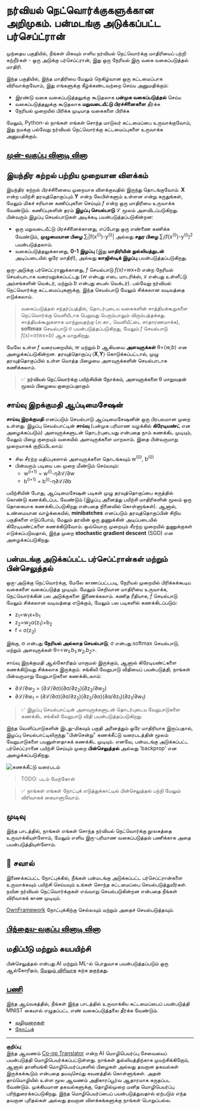 <!--
CO_OP_TRANSLATOR_METADATA:
{
  "original_hash": "789d6c3fb6fc7948a470b33078a5983a",
  "translation_date": "2025-10-11T11:30:16+00:00",
  "source_file": "lessons/3-NeuralNetworks/04-OwnFramework/README.md",
  "language_code": "ta"
}
-->
# நர்வியல் நெட்வொர்க்குகளுக்கான அறிமுகம். பன்மடங்கு அடுக்கப்பட்ட பர்செப்ட்ரான்

முந்தைய பகுதியில், நீங்கள் மிகவும் எளிய நர்வியல் நெட்வொர்க்கு மாதிரியைப் பற்றி கற்றீர்கள் - ஒரு அடுக்கு பர்செப்ட்ரான், இது ஒரு நேரியல் இரு வகை வகைப்படுத்தல் மாதிரி.

இந்த பகுதியில், இந்த மாதிரியை மேலும் நெகிழ்வான ஒரு கட்டமைப்பாக விரிவாக்குவோம், இது எங்களுக்கு கீழ்க்கண்டவற்றை செய்ய அனுமதிக்கும்:

* இரண்டு வகை வகைப்படுத்தலுக்கு கூடுதலாக **பன்முக வகைப்படுத்தல்** செய்ய
* வகைப்படுத்தலுக்கு கூடுதலாக **மறுவடையீட்டு பிரச்சினைகளை** தீர்க்க
* நேரியல் முறையில் பிரிக்க முடியாத வகைகளை பிரிக்க

மேலும், Python-ல் நாங்கள் எங்கள் சொந்த மாடுலர் கட்டமைப்பை உருவாக்குவோம், இது நமக்கு பல்வேறு நர்வியல் நெட்வொர்க்கு கட்டமைப்புகளை உருவாக்க அனுமதிக்கும்.

## [முன்-வகுப்பு வினாடி வினா](https://ff-quizzes.netlify.app/en/ai/quiz/7)

## இயந்திர கற்றல் பற்றிய முறையான விளக்கம்

இயந்திர கற்றல் பிரச்சினையை முறையாக விளக்குவதில் இருந்து தொடங்குவோம். **X** என்ற பயிற்சி தரவுத்தொகுப்பும் **Y** என்ற லேபிள்களும் உள்ளன என்று கருதுங்கள், மேலும் மிகச் சரியான கணிப்புகளை செய்யும் *f* என்ற ஒரு மாதிரியை உருவாக்க வேண்டும். கணிப்புகளின் தரம் **இழப்பு செயல்பாடு** &lagran; மூலம் அளவிடப்படுகிறது. பின்வரும் இழப்பு செயல்பாடுகள் அடிக்கடி பயன்படுத்தப்படுகின்றன:

* ஒரு மறுவடையீட்டு பிரச்சினைக்கானது, எப்போது ஒரு எண்ணை கணிக்க வேண்டும், **முழுமையான பிழை** &sum;<sub>i</sub>|f(x<sup>(i)</sup>)-y<sup>(i)</sup>| அல்லது **சதுர பிழை** &sum;<sub>i</sub>(f(x<sup>(i)</sup>)-y<sup>(i)</sup>)<sup>2</sup> பயன்படுத்தலாம்.
* வகைப்படுத்தலுக்கானது, **0-1 இழப்பு** (இது **மாதிரியின் துல்லியத்துடன்** அடிப்படையில் ஒரே மாதிரி), அல்லது **லாஜிஸ்டிக் இழப்பு** பயன்படுத்தப்படுகிறது.

ஒரு-அடுக்கு பர்செப்ட்ரானுக்கானது, *f* செயல்பாடு *f(x)=wx+b* என்ற நேரியல் செயல்பாடாக வரையறுக்கப்பட்டது (*w* என்பது எடை மாடரிக்ஸ், *x* என்பது உள்ளீட்டு அம்சங்களின் வெக்டர், மற்றும் *b* என்பது பைஸ் வெக்டர்). பல்வேறு நர்வியல் நெட்வொர்க்கு கட்டமைப்புகளுக்கு, இந்த செயல்பாடு மேலும் சிக்கலான வடிவத்தை எடுக்கலாம்.

> வகைப்படுத்தல் சந்தர்ப்பத்தில், தொடர்புடைய வகைகளின் சாத்தியக்கூறுகளை நெட்வொர்க்கு வெளியீடாக பெறுவது பெரும்பாலும் விரும்பத்தக்கது. சாத்தியக்கூறுகளாக மாற்றுவதற்கு (எ.கா., வெளியீட்டை சாதாரணமாக்க), **softmax** செயல்பாடு &sigma; பயன்படுத்தப்படுகிறது, மேலும் *f* செயல்பாடு *f(x)=&sigma;(wx+b)* ஆக மாறுகிறது.

மேலே உள்ள *f* வரையறையில், *w* மற்றும் *b* ஆகியவை **அளவுருக்கள்** &theta;=⟨*w,b*⟩ என அழைக்கப்படுகின்றன. தரவுத்தொகுப்பு ⟨**X**,**Y**⟩ கொடுக்கப்பட்டால், முழு தரவுத்தொகுப்பில் உள்ள மொத்த பிழையை அளவுருக்களின் செயல்பாடாக கணிக்கலாம்.

> ✅ **நர்வியல் நெட்வொர்க்கு பயிற்சியின் நோக்கம், அளவுருக்களை &theta; மாறுவதன் மூலம் பிழையை குறைப்பதாகும்**

## சாய்வு இறக்குமதி ஆப்டிமைசேஷன்

**சாய்வு இறக்குமதி** எனப்படும் செயல்பாடு ஆப்டிமைசேஷனின் ஒரு பிரபலமான முறை உள்ளது. இழப்பு செயல்பாட்டின் **சாய்வு** (பன்முக பரிமாண வழக்கில் **கிரேடியண்ட்** என அழைக்கப்படும்) அளவுருக்களுடன் தொடர்புடையது என்பதை நாம் கணக்கிட முடியும், மேலும் பிழை குறையும் வகையில் அளவுருக்களை மாறலாம். இதை பின்வருமாறு முறையாகக் குறிப்பிடலாம்:

* சில சீரற்ற மதிப்புகளால் அளவுருக்களை தொடங்கவும் w<sup>(0)</sup>, b<sup>(0)</sup>
* பின்வரும் படியை பல முறை மீண்டும் செய்யவும்:
    - w<sup>(i+1)</sup> = w<sup>(i)</sup>-&eta;&part;&lagran;/&part;w
    - b<sup>(i+1)</sup> = b<sup>(i)</sup>-&eta;&part;&lagran;/&part;b

பயிற்சியின் போது, ஆப்டிமைசேஷன் படிகள் முழு தரவுத்தொகுப்பை கருத்தில் கொண்டு கணக்கிடப்பட வேண்டும் (இழப்பு அனைத்து பயிற்சி மாதிரிகளின் மூலம் ஒரு தொகையாக கணக்கிடப்படுகிறது என்பதை நினைவில் கொள்ளுங்கள்). ஆனால், உண்மையான வாழ்க்கையில், **minibatches** எனப்படும் தரவுத்தொகுப்பின் சிறிய பகுதிகளை எடுப்போம், மேலும் தரவின் ஒரு துணுக்கின் அடிப்படையில் கிரேடியண்ட்களை கணக்கிடுவோம். ஒவ்வொரு முறையும் சீரற்ற முறையில் துணுக்குகள் எடுக்கப்படுவதால், இந்த முறை **stochastic gradient descent** (SGD) என அழைக்கப்படுகிறது.

## பன்மடங்கு அடுக்கப்பட்ட பர்செப்ட்ரான்கள் மற்றும் பின்செலுத்தல்

ஒரு-அடுக்கு நெட்வொர்க்கு, மேலே காணப்பட்டபடி, நேரியல் முறையில் பிரிக்கக்கூடிய வகைகளை வகைப்படுத்த முடியும். மேலும் செறிவான மாதிரியை உருவாக்க, நெட்வொர்க்கின் பல அடுக்குகளை இணைக்கலாம். கணித ரீதியாக, *f* செயல்பாடு மேலும் சிக்கலான வடிவத்தை எடுக்கும், மேலும் பல படிகளில் கணக்கிடப்படும்:
* z<sub>1</sub>=w<sub>1</sub>x+b<sub>1</sub>
* z<sub>2</sub>=w<sub>2</sub>&alpha;(z<sub>1</sub>)+b<sub>2</sub>
* f = &sigma;(z<sub>2</sub>)

இங்கு, &alpha; என்பது **நேரியல் அல்லாத செயல்பாடு**, &sigma; என்பது softmax செயல்பாடு, மற்றும் அளவுருக்கள் &theta;=<*w<sub>1</sub>,b<sub>1</sub>,w<sub>2</sub>,b<sub>2</sub>*>.

சாய்வு இறக்குமதி ஆல்கோரிதம் மாறாமல் இருக்கும், ஆனால் கிரேடியண்ட்களை கணக்கிடுவது சிக்கலாக இருக்கும். சங்கிலி வேறுபாடு விதியைப் பயன்படுத்தி, நாங்கள் பின்வருமாறு வேறுபாடுகளை கணக்கிடலாம்:

* &part;&lagran;/&part;w<sub>2</sub> = (&part;&lagran;/&part;&sigma;)(&part;&sigma;/&part;z<sub>2</sub>)(&part;z<sub>2</sub>/&part;w<sub>2</sub>)
* &part;&lagran;/&part;w<sub>1</sub> = (&part;&lagran;/&part;&sigma;)(&part;&sigma;/&part;z<sub>2</sub>)(&part;z<sub>2</sub>/&part;&alpha;)(&part;&alpha;/&part;z<sub>1</sub>)(&part;z<sub>1</sub>/&part;w<sub>1</sub>)

> ✅ இழப்பு செயல்பாட்டின் அளவுருக்களுடன் தொடர்புடைய வேறுபாடுகளை கணக்கிட சங்கிலி வேறுபாடு விதி பயன்படுத்தப்படுகிறது.

இந்த வெளிப்பாடுகளின் இடது-மிகவும் பகுதி அனைத்தும் ஒரே மாதிரியாக இருப்பதால், இழப்பு செயல்பாட்டிலிருந்து "பின்சென்று" கணக்கீட்டு வரைபடத்தின் மூலம் வேறுபாடுகளை பயனுள்ளதாகக் கணக்கிட முடியும். எனவே, பன்மடங்கு அடுக்கப்பட்ட பர்செப்ட்ரானை பயிற்சி செய்யும் முறை **பின்செலுத்தல்** அல்லது 'backprop' என அழைக்கப்படுகிறது.

<img alt="கணக்கீட்டு வரைபடம்" src="../../../../../translated_images/ComputeGraphGrad.4626252c0de035075e5cd2b7f71b776d5e3e8f64f2dc472b4420d3fdfaf53ba8.ta.png"/>

> TODO: படம் மேற்கோள்

> ✅ நாங்கள் எங்கள் நோட்புக் எடுத்துக்காட்டில் பின்செலுத்தல் பற்றி மேலும் விரிவாகக் கையாளுவோம்.  

## முடிவு

இந்த பாடத்தில், நாங்கள் எங்கள் சொந்த நர்வியல் நெட்வொர்க்கு நூலகத்தை உருவாக்கியுள்ளோம், மேலும் எளிய இரு-பரிமாண வகைப்படுத்தல் பணிக்காக அதை பயன்படுத்தியுள்ளோம்.

## 🚀 சவால்

இணைக்கப்பட்ட நோட்புக்கில், நீங்கள் பன்மடங்கு அடுக்கப்பட்ட பர்செப்ட்ரான்களை உருவாக்கவும் பயிற்சி செய்யவும் உங்கள் சொந்த கட்டமைப்பை செயல்படுத்துவீர்கள். நவீன நர்வியல் நெட்வொர்க்குகள் எவ்வாறு செயல்படுகின்றன என்பதை நீங்கள் விரிவாகக் காண முடியும்.

[OwnFramework](OwnFramework.ipynb) நோட்புக்கிற்கு செல்லவும் மற்றும் அதைச் செயல்படுத்தவும்.

## [பிந்தைய-வகுப்பு வினாடி வினா](https://ff-quizzes.netlify.app/en/ai/quiz/8)

## மதிப்பீடு மற்றும் சுயபயிற்சி

பின்செலுத்தல் என்பது AI மற்றும் ML-ல் பொதுவாக பயன்படுத்தப்படும் ஒரு ஆல்கோரிதம், [மேலும் விரிவாக](https://wikipedia.org/wiki/Backpropagation) கற்க தகுந்தது.

## [பணி](lab/README.md)

இந்த ஆய்வகத்தில், நீங்கள் இந்த பாடத்தில் உருவாக்கிய கட்டமைப்பைப் பயன்படுத்தி MNIST கையால் எழுதப்பட்ட எண் வகைப்படுத்தலை தீர்க்க வேண்டும்.

* [வழிமுறைகள்](lab/README.md)
* [நோட்புக்](lab/MyFW_MNIST.ipynb)

---

**குறிப்பு**:  
இந்த ஆவணம் [Co-op Translator](https://github.com/Azure/co-op-translator) என்ற AI மொழிபெயர்ப்பு சேவையைப் பயன்படுத்தி மொழிபெயர்க்கப்பட்டுள்ளது. நாங்கள் துல்லியத்திற்காக முயற்சிக்கிறோம், ஆனால் தானியங்கி மொழிபெயர்ப்புகளில் பிழைகள் அல்லது தவறான தகவல்கள் இருக்கக்கூடும் என்பதை தயவுசெய்து கவனத்தில் கொள்ளுங்கள். அதன் தாய்மொழியில் உள்ள மூல ஆவணம் அதிகாரப்பூர்வ ஆதாரமாக கருதப்பட வேண்டும். முக்கியமான தகவல்களுக்கு, தொழில்முறை மனித மொழிபெயர்ப்பு பரிந்துரைக்கப்படுகிறது. இந்த மொழிபெயர்ப்பைப் பயன்படுத்துவதால் ஏற்படும் எந்த தவறான புரிதல்கள் அல்லது தவறான விளக்கங்களுக்கு நாங்கள் பொறுப்பல்ல.